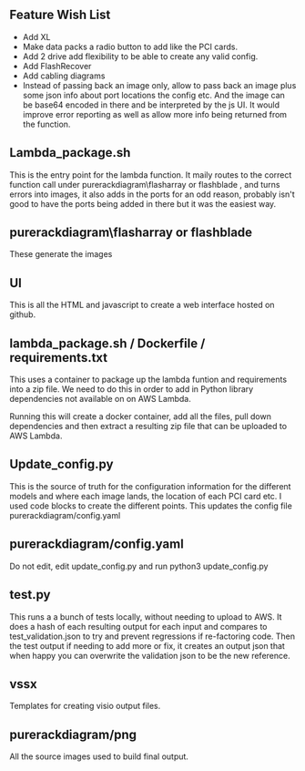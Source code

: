 
## Feature Wish List
 - Add XL
 - Make data packs a radio button to add like the PCI cards.
 - Add 2 drive add flexibility to be able to create any valid config.
 - Add FlashRecover
 - Add cabling diagrams
 - Instead of passing back an image only, allow to pass back an image plus some json info about port locations the config etc.  And the image can be base64 encoded in there and be interpreted by the js UI.  It would improve error reporting as well as allow more info being returned from the function.
 

## Lambda_package.sh

This is the entry point for the lambda function.  It maily routes to the correct function call under purerackdiagram\flasharray or flashblade , and turns errors into images, it also adds in the ports for an odd reason, probably isn't good to have the ports being added in there but it was the easiest way.

## purerackdiagram\flasharray or flashblade
These generate the images

## UI
This is all the HTML and javascript to create a web interface hosted on github.

## lambda_package.sh / Dockerfile / requirements.txt
This uses a container to package up the lambda funtion and requirements into a zip file.  We need to do this in order to add in Python library dependencies not available on on AWS Lambda.

Running this will create a docker container, add all the files, pull down dependencies and then extract a resulting zip file that can be uploaded to AWS Lambda.

## Update_config.py

This is the source of truth for the configuration information for the different models and where each image lands, the location of each PCI card etc.  I used code blocks to create the different points.   This updates the config file purerackdiagram/config.yaml 

## purerackdiagram/config.yaml 
Do not edit, edit update_config.py and run python3 update_config.py

## test.py

This runs a a bunch of tests locally, without needing to upload to AWS.  It does a hash of each resulting output for each input and compares to test_validation.json to try and prevent regressions if re-factoring code. Then the test output if needing to add more or fix, it creates an output json that when happy you can overwrite the validation json to be the new reference.

## vssx 
Templates for creating visio output files.

## purerackdiagram/png
All the source images used to build final output.

